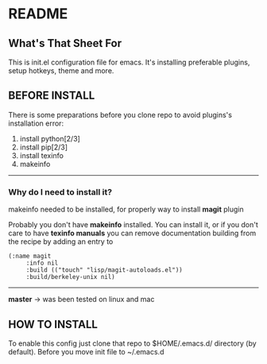 # README #

## What's That Sheet For ##
This is init.el configuration file for emacs. It's installing preferable plugins, setup hotkeys, theme and more. 

## BEFORE INSTALL ##
There is some preparations before you clone repo to avoid plugins's installation error:

1. install python[2/3]
2. install pip[2/3]
3. install texinfo 
4. makeinfo
***
### Why do I need to install it? ###
makeinfo needed to be installed, for properly way to install **magit** plugin

Probably you don't have **makeinfo** installed. You can install it, or if you don't care to have **texinfo manuals** you can remove documentation building from the recipe by adding an entry to
```emacs
(:name magit
     :info nil
     :build (("touch" "lisp/magit-autoloads.el"))
     :build/berkeley-unix nil)
```

***

**master** -> was been tested on linux and mac

## HOW TO INSTALL ##
To enable this config just clone that repo to $HOME/.emacs.d/ directory (by default). 
Before you move init file to ~/.emacs.d
  
